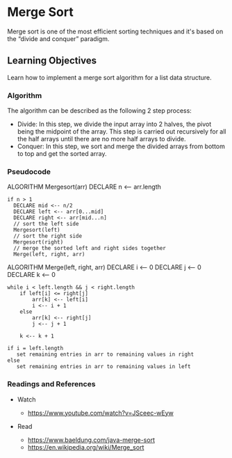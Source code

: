 # Merge Sort
Merge sort is one of the most efficient sorting techniques and it's based on the “divide and conquer” paradigm.

## Learning Objectives
Learn how to implement a merge sort algorithm for a list data structure.

### Algorithm
The algorithm can be described as the following 2 step process:

* Divide: In this step, we divide the input array into 2 halves, the pivot being the midpoint of the array. This step is carried out recursively for all the half arrays until there are no more half arrays to divide.
* Conquer: In this step, we sort and merge the divided arrays from bottom to top and get the sorted array.

### Pseudocode

ALGORITHM Mergesort(arr)
    DECLARE n <-- arr.length
           
    if n > 1
      DECLARE mid <-- n/2
      DECLARE left <-- arr[0...mid]
      DECLARE right <-- arr[mid...n]
      // sort the left side
      Mergesort(left)
      // sort the right side
      Mergesort(right)
      // merge the sorted left and right sides together
      Merge(left, right, arr)

ALGORITHM Merge(left, right, arr)
    DECLARE i <-- 0
    DECLARE j <-- 0
    DECLARE k <-- 0

    while i < left.length && j < right.length
        if left[i] <= right[j]
            arr[k] <-- left[i]
            i <-- i + 1
        else
            arr[k] <-- right[j]
            j <-- j + 1
            
        k <-- k + 1

    if i = left.length
       set remaining entries in arr to remaining values in right
    else
       set remaining entries in arr to remaining values in left


### Readings and References
* Watch
  * https://www.youtube.com/watch?v=JSceec-wEyw

* Read
  * https://www.baeldung.com/java-merge-sort
  * https://en.wikipedia.org/wiki/Merge_sort

